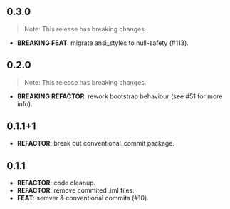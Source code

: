 ## 0.3.0

> Note: This release has breaking changes.

 - **BREAKING** **FEAT**: migrate ansi_styles to null-safety (#113).

## 0.2.0

> Note: This release has breaking changes.

 - **BREAKING** **REFACTOR**: rework bootstrap behaviour (see #51 for more info).

## 0.1.1+1

 - **REFACTOR**: break out conventional_commit package.

## 0.1.1

 - **REFACTOR**: code cleanup.
 - **REFACTOR**: remove commited .iml files.
 - **FEAT**: semver & conventional commits (#10).

